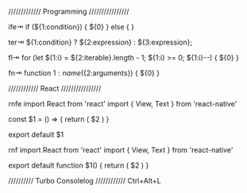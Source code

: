 ///////////// Programming ////////////////

ife⇥
if (${1:condition}) {
${0}
} else {
}

ter⇥ ${1:condition} ? ${2:expression} : ${3:expression};

fl⇥
for (let ${1:i} = ${2:iterable}.length - 1; ${1:i} >= 0; ${1:i}--) {
${0}
}

fn⇥
function ${1:name}(${2:arguments}) {
${0}
}

//////////// React ////////////////

rnfe
import React from 'react'
import { View, Text } from 'react-native'

const $1 = () => {
return (
<View>
<Text> $2 </Text>
</View>
)
}

export default $1

rnf
import React from 'react'
import { View, Text } from 'react-native'

export default function $1() {
return (
<View>
<Text> $2 </Text>
</View>
)
}

////////// Turbo Consolelog ////////////
Ctrl+Alt+L
